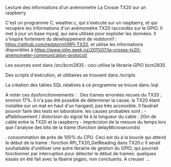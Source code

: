 Lecture des informations d'un anémometre La Crosse TX20 sur un raspberry

C'est un programme C, weather.c, qui s'exécute sur un raspberry, et qui recupère les informations d'un anémomètre TX20 raccordés sur le GPIO.
Il met à jour un base mysql, qui sera utilisée pour exploiter les données.
Il s'inspire fortement du développement de redstorm1 : https://github.com/redstorm1/RPi-TX20, et utilise les informations disponibles à https://www.john.geek.nz/2011/07/la-crosse-tx20-anemometer-communication-protocol/

Les sources sont dans /src/bcm2835 : ceci utilise la librairie GPIO bcm2835

Des scripts d'exécution, et utilitaires se trouvent dans /scripts

La création des tables SQL relatives à ce programme se trouve dans /sql

A noter ces dysfonctionnements :
  . Des trames erronées recues du TX20 ; environ 17%. Il n'a pas été possible de déterminer la cause, la TX20 étant installée sur un mat en haut d'un hangard, pas très accessible.
    Il faudrait pouvoir faire des tests en laboratoire.
    les causes probables sont :
	- affaiblissement / distorsion du signal lié à la longueur du cable : 20m de cable entre la TX20 et la raspberry
	- imprécision de la mesure du temps lors que l'analyse des bits de la trame (fonction delayMicroseconds)
	
  . consommation de près de 100% du CPU. Ceci est du à la boucle qui attend le début de la trame : fonction RPi_TX20_GetReading dans TX20.c
    Il serait souhaitable d'untiliser une autre librairie de gestion du GPIO, qui pourrait fonctionner par interruption pour détecter le début de trames.
	quelques essais on été fait avec la libairie pigpio, non concluants. A creuser ...